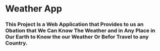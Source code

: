 # Weather App

### This Project Is a Web Application that Provides to us an Obation that We Can Know The Weather and in Any Place in Our Earth to Know the our Weather Or Befor Travel to any Country.
